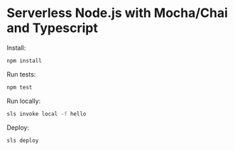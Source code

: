 # Serverless Node.js with Mocha/Chai and Typescript

Install:

```bash
npm install
```

Run tests:

```bash
npm test
```

Run locally:

```bash
sls invoke local -f hello
```

Deploy:

```bash
sls deploy
```